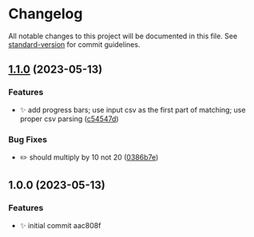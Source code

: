 # Changelog

All notable changes to this project will be documented in this file. See [standard-version](https://github.com/conventional-changelog/standard-version) for commit guidelines.

## [1.1.0](https://github.com/oikmeg/plex-to-stash-ratings/compare/v1.0.0...v1.1.0) (2023-05-13)


### Features

* :sparkles: add progress bars; use input csv as the first part of matching; use proper csv parsing ([c54547d](https://github.com/oikmeg/plex-to-stash-ratings/commit/c54547dde241ebf6947dc5ea292c7d65bfa6011a))


### Bug Fixes

* :pencil2: should multiply by 10 not 20 ([0386b7e](https://github.com/oikmeg/plex-to-stash-ratings/commit/0386b7ebac0030a22cf08806413c33961bfa69a6))

## 1.0.0 (2023-05-13)


### Features

* :sparkles: initial commit aac808f
